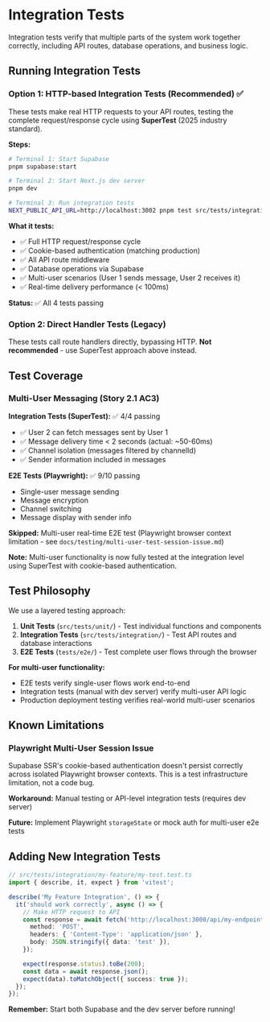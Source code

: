 # Integration Tests

Integration tests verify that multiple parts of the system work together correctly, including API routes, database operations, and business logic.

## Running Integration Tests

### Option 1: HTTP-based Integration Tests (Recommended) ✅

These tests make real HTTP requests to your API routes, testing the complete request/response cycle using **SuperTest** (2025 industry standard).

**Steps:**
```bash
# Terminal 1: Start Supabase
pnpm supabase:start

# Terminal 2: Start Next.js dev server
pnpm dev

# Terminal 3: Run integration tests
NEXT_PUBLIC_API_URL=http://localhost:3002 pnpm test src/tests/integration/chat/multi-user-messaging.test.ts
```

**What it tests:**
- ✅ Full HTTP request/response cycle
- ✅ Cookie-based authentication (matching production)
- ✅ All API route middleware
- ✅ Database operations via Supabase
- ✅ Multi-user scenarios (User 1 sends message, User 2 receives it)
- ✅ Real-time delivery performance (< 100ms)

**Status:** ✅ All 4 tests passing

### Option 2: Direct Handler Tests (Legacy)

These tests call route handlers directly, bypassing HTTP. **Not recommended** - use SuperTest approach above instead.

## Test Coverage

### Multi-User Messaging (Story 2.1 AC3)

**Integration Tests (SuperTest):** ✅ 4/4 passing
- ✅ User 2 can fetch messages sent by User 1
- ✅ Message delivery time < 2 seconds (actual: ~50-60ms)
- ✅ Channel isolation (messages filtered by channelId)
- ✅ Sender information included in messages

**E2E Tests (Playwright):** ✅ 9/10 passing
- Single-user message sending
- Message encryption
- Channel switching
- Message display with sender info

**Skipped:** Multi-user real-time E2E test (Playwright browser context limitation - see `docs/testing/multi-user-test-session-issue.md`)

**Note:** Multi-user functionality is now fully tested at the integration level using SuperTest with cookie-based authentication.

## Test Philosophy

We use a layered testing approach:

1. **Unit Tests** (`src/tests/unit/`) - Test individual functions and components
2. **Integration Tests** (`src/tests/integration/`) - Test API routes and database interactions
3. **E2E Tests** (`tests/e2e/`) - Test complete user flows through the browser

**For multi-user functionality:**
- E2E tests verify single-user flows work end-to-end
- Integration tests (manual with dev server) verify multi-user API logic
- Production deployment testing verifies real-world multi-user scenarios

## Known Limitations

### Playwright Multi-User Session Issue
Supabase SSR's cookie-based authentication doesn't persist correctly across isolated Playwright browser contexts. This is a test infrastructure limitation, not a code bug.

**Workaround:** Manual testing or API-level integration tests (requires dev server)

**Future:** Implement Playwright `storageState` or mock auth for multi-user e2e tests

## Adding New Integration Tests

```typescript
// src/tests/integration/my-feature/my-test.test.ts
import { describe, it, expect } from 'vitest';

describe('My Feature Integration', () => {
  it('should work correctly', async () => {
    // Make HTTP request to API
    const response = await fetch('http://localhost:3000/api/my-endpoint', {
      method: 'POST',
      headers: { 'Content-Type': 'application/json' },
      body: JSON.stringify({ data: 'test' }),
    });

    expect(response.status).toBe(200);
    const data = await response.json();
    expect(data).toMatchObject({ success: true });
  });
});
```

**Remember:** Start both Supabase and the dev server before running!
